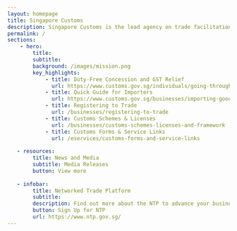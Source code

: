 ```yaml
---
layout: homepage
title: Singapore Customs
description: Singapore Customs is the lead agency on trade facilitation and revenue enforcement.
permalink: /
sections:
    - hero:
        title:
        subtitle:
        background: /images/mission.png
        key_highlights:
            - title: Duty-Free Concession and GST Relief
              url: https://www.customs.gov.sg/individuals/going-through-customs/arrival/duty-free-concession-and-gst-relief
            - title: Quick Guide for Importers
              url: https://www.customs.gov.sg/businesses/importing-goods/quick-guide-for-importers
            - title: Registering to Trade
              url: /businesses/registering-to-trade
            - title: Customs Schemes & Licenses
              url: /businesses/customs-schemes-licenses-and-framework
            - title: Customs Forms & Service Links
              url: /eservices/customs-forms-and-service-links
              
   - resources:
        title: News and Media
        subtitle: Media Releases
        button: View more
        
   - infobar:
        title: Networked Trade Platform
        subtitle:
        description: Find out more about the NTP to advance your business and improve your trade operations.
        button: Sign Up for NTP
        url: https://www.ntp.gov.sg/    
---
```

